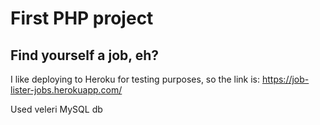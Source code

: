 # First PHP project

## Find yourself a job, eh?
 

I like deploying to Heroku for testing purposes, so the link is: https://job-lister-jobs.herokuapp.com/

Used veleri MySQL db
